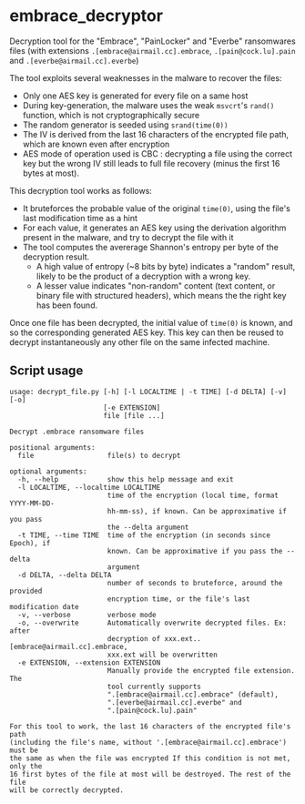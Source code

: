 # embrace_decryptor
Decryption tool for the "Embrace", "PainLocker" and "Everbe" ransomwares files (with extensions ```.[embrace@airmail.cc].embrace```, ```.[pain@cock.lu].pain``` and ```.[everbe@airmail.cc].everbe```)

The tool exploits several weaknesses in the malware to recover the files:
* Only one AES key is generated for every file on a same host
* During key-generation, the malware uses the weak ```msvcrt```'s ```rand()``` function, which is not cryptographically secure
* The random generator is seeded using ```srand(time(0))```
* The IV is derived from the last 16 characters of the encrypted file path, which are known even after encryption
* AES mode of operation used is CBC : decrypting a file using the correct key but the wrong IV still leads to full file recovery (minus the first 16 bytes at most).

This decryption tool works as follows:
* It bruteforces the probable value of the original ```time(0)```, using the file's last modification time as a hint
* For each value, it generates an AES key using the derivation algorithm present in the malware, and try to decrypt the file with it
* The tool computes the avererage Shannon's entropy per byte of the decryption result.
  * A high value of entropy (~8 bits by byte) indicates a "random" result, likely to be the product of a decryption with a wrong key.
  * A lesser value indicates "non-random" content (text content, or binary file with structured headers), which means the the right key has been found. 

Once one file has been decrypted, the initial value of ```time(0)``` is known, and so the corresponding generated AES key. This key can then be reused to decrypt instantaneously any other file on the same infected machine.

## Script usage
```
usage: decrypt_file.py [-h] [-l LOCALTIME | -t TIME] [-d DELTA] [-v] [-o]
                       [-e EXTENSION]
                       file [file ...]

Decrypt .embrace ransomware files

positional arguments:
  file                  file(s) to decrypt

optional arguments:
  -h, --help            show this help message and exit
  -l LOCALTIME, --localtime LOCALTIME
                        time of the encryption (local time, format YYYY-MM-DD-
                        hh-mm-ss), if known. Can be approximative if you pass
                        the --delta argument
  -t TIME, --time TIME  time of the encryption (in seconds since Epoch), if
                        known. Can be approximative if you pass the --delta
                        argument
  -d DELTA, --delta DELTA
                        number of seconds to bruteforce, around the provided
                        encryption time, or the file's last modification date
  -v, --verbose         verbose mode
  -o, --overwrite       Automatically overwrite decrypted files. Ex: after
                        decryption of xxx.ext..[embrace@airmail.cc].embrace,
                        xxx.ext will be overwritten
  -e EXTENSION, --extension EXTENSION
                        Manually provide the encrypted file extension. The
                        tool currently supports
                        ".[embrace@airmail.cc].embrace" (default),
                        ".[everbe@airmail.cc].everbe" and
                        ".[pain@cock.lu].pain"

For this tool to work, the last 16 characters of the encrypted file's path
(including the file's name, without '.[embrace@airmail.cc].embrace') must be
the same as when the file was encrypted If this condition is not met, only the
16 first bytes of the file at most will be destroyed. The rest of the file
will be correctly decrypted.
```
